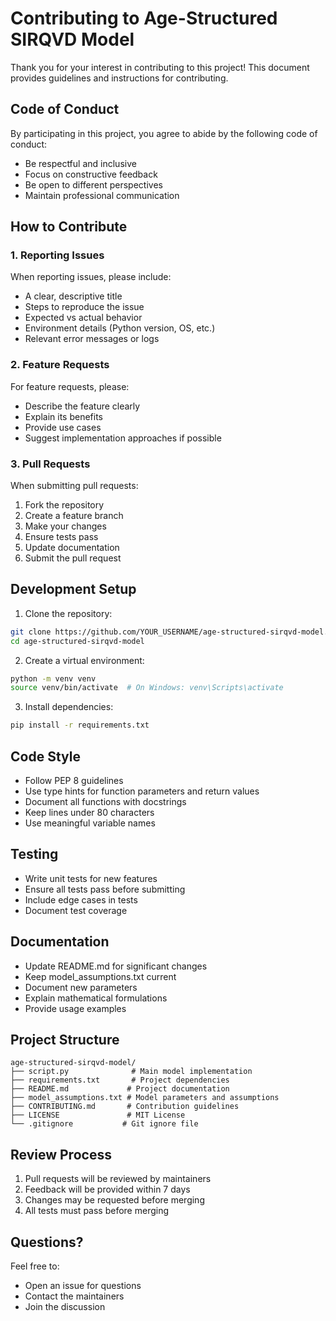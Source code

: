 # Contributing to Age-Structured SIRQVD Model

Thank you for your interest in contributing to this project! This document provides guidelines and instructions for contributing.

## Code of Conduct

By participating in this project, you agree to abide by the following code of conduct:
- Be respectful and inclusive
- Focus on constructive feedback
- Be open to different perspectives
- Maintain professional communication

## How to Contribute

### 1. Reporting Issues

When reporting issues, please include:
- A clear, descriptive title
- Steps to reproduce the issue
- Expected vs actual behavior
- Environment details (Python version, OS, etc.)
- Relevant error messages or logs

### 2. Feature Requests

For feature requests, please:
- Describe the feature clearly
- Explain its benefits
- Provide use cases
- Suggest implementation approaches if possible

### 3. Pull Requests

When submitting pull requests:
1. Fork the repository
2. Create a feature branch
3. Make your changes
4. Ensure tests pass
5. Update documentation
6. Submit the pull request

## Development Setup

1. Clone the repository:
```bash
git clone https://github.com/YOUR_USERNAME/age-structured-sirqvd-model.git
cd age-structured-sirqvd-model
```

2. Create a virtual environment:
```bash
python -m venv venv
source venv/bin/activate  # On Windows: venv\Scripts\activate
```

3. Install dependencies:
```bash
pip install -r requirements.txt
```

## Code Style

- Follow PEP 8 guidelines
- Use type hints for function parameters and return values
- Document all functions with docstrings
- Keep lines under 80 characters
- Use meaningful variable names

## Testing

- Write unit tests for new features
- Ensure all tests pass before submitting
- Include edge cases in tests
- Document test coverage

## Documentation

- Update README.md for significant changes
- Keep model_assumptions.txt current
- Document new parameters
- Explain mathematical formulations
- Provide usage examples

## Project Structure

```
age-structured-sirqvd-model/
├── script.py              # Main model implementation
├── requirements.txt       # Project dependencies
├── README.md             # Project documentation
├── model_assumptions.txt # Model parameters and assumptions
├── CONTRIBUTING.md       # Contribution guidelines
├── LICENSE               # MIT License
└── .gitignore           # Git ignore file
```

## Review Process

1. Pull requests will be reviewed by maintainers
2. Feedback will be provided within 7 days
3. Changes may be requested before merging
4. All tests must pass before merging

## Questions?

Feel free to:
- Open an issue for questions
- Contact the maintainers
- Join the discussion 